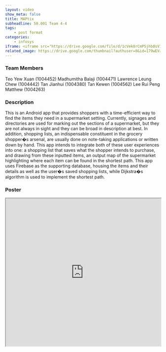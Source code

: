 ```yaml
---
layout: video
show_meta: false
title: MAPtix
subheadline: 50.001 Team 4-4
tags:
    - post format
categories:
    - infosys
iframe: <iframe src="https://drive.google.com/file/d/1cVek0rCmPSjhb8sV1pfJkGp0LthZKdIE/preview" width="320" height="240"></iframe>
related_image: https://drive.google.com/thumbnail?authuser=0&id=179wEVzfaMYYlwpkJQX0QXTPnPedw4CO-&sz=w300-h300-p-k-nu-iv1
---
```


### Team Members

Teo Yew Xuan (1004452)
Madhumitha Balaji (1004471)
Lawrence Leung Chew (1004442)
Tan Jianhui (1004380)
Tan Kewen (1004562)
Lee Rui Peng Matthew (1004263)  

### Description

This is an Android app that provides shoppers with a time-efficient way to find the items they need in a supermarket setting. Currently, signages and directories are used for marking out the sections of a supermarket, but they are not always in sight and they can be broad in description at best. In addition, shopping lists, an indispensable constituent in the grocery shopper�s arsenal, are usually done on note-taking applications or written down by hand. This app intends to integrate both of these user experiences into one: a shopping list that saves what the shopper intends to purchase, and drawing from these inputted items, an output map of the supermarket highlighting where each item can be found in the shortest path. This app uses Firebase as the supporting database, housing the items and their details as well as the user�s saved shopping lists, while Dijkstra�s algorithm is used to implement the shortest path.

### Poster

<iframe src="https://drive.google.com/file/d/179wEVzfaMYYlwpkJQX0QXTPnPedw4CO-/preview" width="100%" height="480"></iframe>
